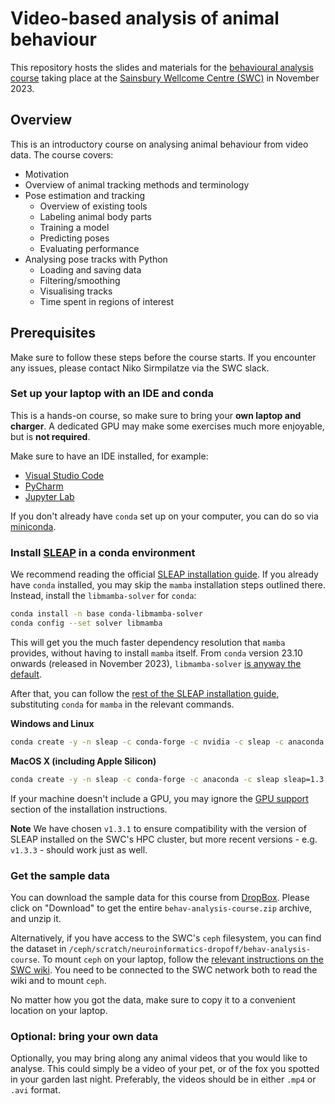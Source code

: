 # Video-based analysis of animal behaviour
This repository hosts the slides and materials for the
[behavioural analysis course](https://software-skills.neuroinformatics.dev/courses/video-analysis.html) taking place at the [Sainsbury Wellcome Centre (SWC)](https://www.sainsburywellcome.org/web/)
in November 2023.

## Overview
This is an introductory course on analysing animal behaviour from video data. The course covers:

- Motivation
- Overview of animal tracking methods and terminology
- Pose estimation and tracking
  - Overview of existing tools
  - Labeling animal body parts
  - Training a model
  - Predicting poses
  - Evaluating performance
- Analysing pose tracks with Python
  - Loading and saving data
  - Filtering/smoothing
  - Visualising tracks
  - Time spent in regions of interest

## Prerequisites
Make sure to follow these steps before the course starts. If you encounter any issues, please contact Niko Sirmpilatze via the SWC slack.

### Set up your laptop with an IDE and conda
This is a hands-on course, so make sure to bring your **own laptop and charger**.
A dedicated GPU may make some exercises much more enjoyable, but is **not required**.

Make sure to have an IDE installed, for example:
- [Visual Studio Code](https://code.visualstudio.com/)
- [PyCharm](https://www.jetbrains.com/pycharm/)
- [Jupyter Lab](https://jupyter.org/install)

If you don't already have `conda` set up on your computer, 
you can do so via [miniconda](https://docs.conda.io/projects/miniconda/en/latest/).

### Install [SLEAP](https://sleap.ai) in a conda environment
We recommend reading the official [SLEAP installation guide](https://sleap.ai/installation.html).
If you already have `conda` installed, you may skip the `mamba` installation steps outlined there.
Instead, install the `libmamba-solver` for `conda`:

```bash
conda install -n base conda-libmamba-solver
conda config --set solver libmamba
```
This will get you the much faster dependency resolution that `mamba` provides, without having to install `mamba` itself.
From `conda` version 23.10 onwards (released in November 2023), `libmamba-solver` [is anyway the default](https://conda.org/blog/2023-11-06-conda-23-10-0-release/).

After that, you can follow the [rest of the SLEAP installation guide](https://sleap.ai/installation.html#conda-package), substituting `conda` for `mamba` in the relevant commands.

**Windows and Linux**
```bash
conda create -y -n sleap -c conda-forge -c nvidia -c sleap -c anaconda sleap=1.3.1
```

**MacOS X (including Apple Silicon)**
```bash
conda create -y -n sleap -c conda-forge -c anaconda -c sleap sleap=1.3.1
```
If your machine doesn't include a GPU, you may ignore the [GPU support](https://sleap.ai/installation.html#gpu-support) section of the installation instructions.

__Note__
We have chosen `v1.3.1` to ensure compatibility with the version of SLEAP installed on the SWC's HPC cluster, but more recent versions - e.g. `v1.3.3` - should work just as well.

### Get the sample data
You can download the sample data for this course from 
[DropBox](https://www.dropbox.com/scl/fo/ey7b6yrqax2olqyv1th7j/h?rlkey=u4wh2gxtbbn4g5o3s55zbx6pp&dl=0).
Please click on "Download" to get the entire `behav-analysis-course.zip` archive, and unzip it.

Alternatively, if you have access to the SWC's `ceph` filesystem, you can find the dataset in `/ceph/scratch/neuroinformatics-dropoff/behav-analysis-course`. To mount `ceph` on your laptop, follow the [relevant instructions on the SWC wiki](https://wiki.ucl.ac.uk/display/SSC/Storage%3A+Ceph). You need to be connected to the SWC network both to read the wiki and to mount `ceph`.

No matter how you got the data, make sure to copy it to a convenient location on your laptop.

### Optional: bring your own data
Optionally, you may bring along any animal videos that you would like to analyse. This could simply be a video of your pet, or of the fox you spotted in your garden last night. Preferably, the videos should be in either `.mp4` or `.avi` format.